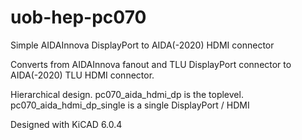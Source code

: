 # uob-hep-pc070
Simple AIDAInnova DisplayPort to AIDA(-2020) HDMI connector

Converts from AIDAInnova fanout and TLU DisplayPort connector to AIDA(-2020) TLU HDMI connector.

Hierarchical design. pc070_aida_hdmi_dp is the toplevel. pc070_aida_hdmi_dp_single is a single DisplayPort / HDMI

Designed with KiCAD 6.0.4
